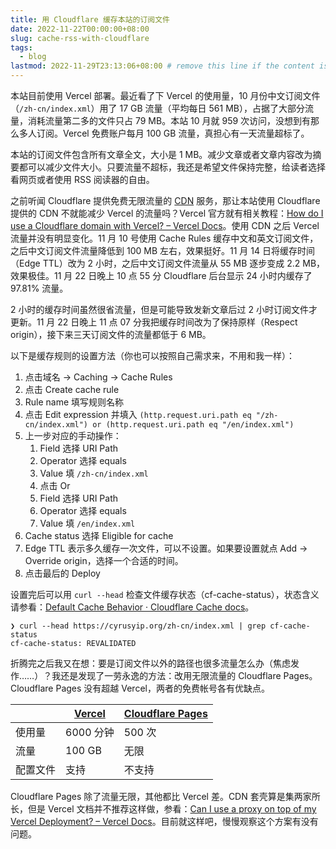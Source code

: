 ```yaml
---
title: 用 Cloudflare 缓存本站的订阅文件
date: 2022-11-22T00:00:00+08:00
slug: cache-rss-with-cloudflare
tags:
  - blog
lastmod: 2022-11-29T23:13:06+08:00 # remove this line if the content is actually changed
---
```


本站目前使用 Vercel 部署。最近看了下 Vercel 的使用量，10 月份中文订阅文件（`/zh-cn/index.xml`）用了 17 GB 流量（平均每日 561 MB），占据了大部分流量，消耗流量第二多的文件只占 79 MB。本站 10 月就 959 次访问，没想到有那么多人订阅。Vercel 免费账户每月 100 GB 流量，真担心有一天流量超标了。

本站的订阅文件包含所有文章全文，大小是 1 MB。减少文章或者文章内容改为摘要都可以减少文件大小。只要流量不超标，我还是希望文件保持完整，给读者选择看网页或者使用 RSS 阅读器的自由。

之前听闻 Cloudflare 提供免费无限流量的 [CDN](https://www.cloudflare.com/learning/cdn/what-is-a-cdn/) 服务，那让本站使用 Cloudflare 提供的 CDN 不就能减少 Vercel 的流量吗？Vercel 官方就有相关教程：[How do I use a Cloudflare domain with Vercel? – Vercel Docs](https://vercel.com/guides/using-cloudflare-with-vercel#with-proxy)。使用 CDN 之后 Vercel 流量并没有明显变化。11 月 10 号使用 Cache Rules 缓存中文和英文订阅文件，之后中文订阅文件流量降低到 100 MB 左右，效果挺好。11 月 14 日将缓存时间（Edge TTL）改为 2 小时，之后中文订阅文件流量从 55 MB 逐步变成 2.2 MB，效果极佳。11 月 22 日晚上 10 点 55 分 Cloudflare 后台显示 24 小时内缓存了 97.81% 流量。

2 小时的缓存时间虽然很省流量，但是可能导致发新文章后过 2 小时订阅文件才更新。11 月 22 日晚上 11 点 07 分我把缓存时间改为了保持原样（Respect origin），接下来三天订阅文件的流量都低于 6 MB。

以下是缓存规则的设置方法（你也可以按照自己需求来，不用和我一样）：

1. 点击域名 -> Caching -> Cache Rules
1. 点击 Create cache rule
1. Rule name 填写规则名称
1. 点击 Edit expression 并填入 `(http.request.uri.path eq "/zh-cn/index.xml") or (http.request.uri.path eq "/en/index.xml")`
1. 上一步对应的手动操作：
    1. Field 选择 URI Path
    1. Operator 选择 equals
    1. Value 填 `/zh-cn/index.xml`
    1. 点击 Or
    1. Field 选择 URI Path
    1. Operator 选择 equals
    1. Value 填 `/en/index.xml`
1. Cache status 选择 Eligible for cache
1. Edge TTL 表示多久缓存一次文件，可以不设置。如果要设置就点 Add -> Override origin，选择一个合适的时间。
1. 点击最后的 Deploy

设置完后可以用 `curl --head` 检查文件缓存状态（cf-cache-status），状态含义请参看：[Default Cache Behavior · Cloudflare Cache docs](https://developers.cloudflare.com/cache/about/default-cache-behavior/#cloudflare-cache-responses)。

```
❯ curl --head https://cyrusyip.org/zh-cn/index.xml | grep cf-cache-status
cf-cache-status: REVALIDATED
```

折腾完之后我又在想：要是订阅文件以外的路径也很多流量怎么办（焦虑发作……）？我还是发现了一劳永逸的方法：改用无限流量的 Cloudflare Pages。Cloudflare Pages 没有超越 Vercel，两者的免费帐号各有优缺点。

|          | [Vercel](https://vercel.com/pricing) | [Cloudflare Pages](https://www.cloudflare.com/plans/developer-platform/) |
|----------|--------------------------------------|--------------------------------------------------------------------------|
| 使用量   | 6000 分钟                            | 500 次                                                                   |
| 流量     | 100 GB                               | 无限                                                                     |
| 配置文件 | 支持                                 | 不支持                                                                   |

Cloudflare Pages 除了流量无限，其他都比 Vercel 差。CDN 套壳算是集两家所长，但是 Vercel 文档并不推荐这样做，参看：[Can I use a proxy on top of my Vercel Deployment? – Vercel Docs](https://vercel.com/guides/can-i-use-a-proxy-on-top-of-my-vercel-deployment)。目前就这样吧，慢慢观察这个方案有没有问题。
